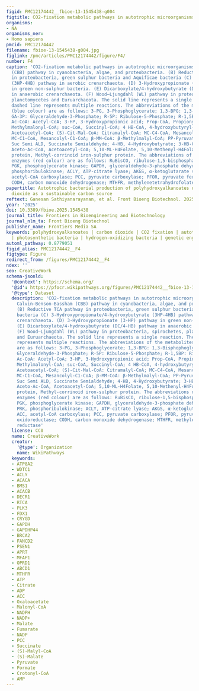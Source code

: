 ```yaml
---
figid: PMC12174442__fbioe-13-1545438-g004
figtitle: CO2-fixation metabolic pathways in autotrophic microorganisms
organisms:
- NA
organisms_ner:
- Homo sapiens
pmcid: PMC12174442
filename: fbioe-13-1545438-g004.jpg
figlink: /pmc/articles/PMC12174442/figure/F4/
number: F4
caption: 'CO2-fixation metabolic pathways in autotrophic microorganisms. (A) Calvin‒Benson‒Bassham
  (CBB) pathway in cyanobacteria, algae, and proteobacteria. (B) Reductive TCA pathway
  in proteobacteria, green sulphur bacteria and Aquificae bacteria (C) 3-Hydroxypropionate/4-hydroxybutyrate
  (3HP-4HB) pathway in aerobic crenarchaeota. (D) 3-Hydroxypropionate (3-HP) pathway
  in green non-sulphur bacteria. (E) Dicarboxylate/4-hydroxybutyrate (DC/4-HB) pathway
  in anaerobic crenarchaeota. (F) Wood–Ljungdahl (WL) pathway in proteobacteria, spirochetes,
  planctomycetes and Euruarchaeota. The solid line represents a single reaction. The
  dashed line represents multiple reactions. The abbreviations of the metabolites
  (blue colour) are as follows: 3-PG, 3-Phosphoglycerate; 1,3-BPG: 1,3-Bisphophoglycerate;
  GA-3P: Glyceraldehyde-3-Phosphate; R-5P: Ribulose-5-Phosphate; R-1,5BP: Ribulose-1,5-Bisphosphate;
  Ac-CoA: Acetyl-CoA; 3-HP, 3-Hydroxypropionic acid; Prop-CoA, Propionyl-CoA; MM-CoA:
  Methylmalonyl-CoA; suc-CoA, Succinyl-CoA; 4 HB-CoA, 4-hydroxybutyryl-CoA; AcAc-CoA:
  Acetoacetyl-CoA; (S)-Cit-Mal-CoA: Citramalyl-CoA; MC-C4-CoA, Mesancolyl-C4-CoA;
  MC-C1-CoA, Mesancolyl-C1-CoA; β-MM-CoA: β-Methylmalyl-CoA; PP-Pyruvate, Phosphoenolpyruvate;
  Suc Semi ALD, Succinate Semialdehyde; 4-HB, 4-Hydroxybutyrate; 3-HB-CoA, 3-Hydroxybutyryl-CoA;
  Aceto-Ac-CoA, Acetoacetyl-CoA; 5,10-ML-H4Folate, 5,10-Methenyl-H4Folate; M-CFeS
  protein, Methyl-corrinoid iron-sulphur protein. The abbreviations of the metabolic
  enzymes (red colour) are as follows: RuBisCO, ribulose-1,5-bisphosphate carboxylase/oxygenase;
  PGK, phosphoglycerate kinase; GAPDH, glyceraldehyde-3-phosphate dehydrogenase; PRK,
  phosphoribulokinase; ACLY, ATP-citrate lyase; AKGS, α-ketoglutarate synthase; ACC,
  acetyl-CoA carboxylase; PCC, pyruvate carboxylase; PFOR, pyruvate ferredoxin oxidoreductase;
  CODH, carbon monoxide dehydrogenase; MTHFR, methylenetetrahydrofolate reductase'
papertitle: Autotrophic bacterial production of polyhydroxyalkanoates using carbon
  dioxide as a sustainable carbon source
reftext: Ganesan Sathiyanarayanan, et al. Front Bioeng Biotechnol. 2025;13(NA).
year: '2025'
doi: 10.3389/fbioe.2025.1545438
journal_title: Frontiers in Bioengineering and Biotechnology
journal_nlm_ta: Front Bioeng Biotechnol
publisher_name: Frontiers Media SA
keywords: polyhydroxyalkanoates | carbon dioxide | CO2 fixation | autotrophs | cyanobacteria
  | photosynthetic bacteria | hydrogen-oxidizing bacteria | genetic engineering
automl_pathway: 0.8779051
figid_alias: PMC12174442__F4
figtype: Figure
redirect_from: /figures/PMC12174442__F4
ndex: ''
seo: CreativeWork
schema-jsonld:
  '@context': https://schema.org/
  '@id': https://pfocr.wikipathways.org/figures/PMC12174442__fbioe-13-1545438-g004.html
  '@type': Dataset
  description: 'CO2-fixation metabolic pathways in autotrophic microorganisms. (A)
    Calvin‒Benson‒Bassham (CBB) pathway in cyanobacteria, algae, and proteobacteria.
    (B) Reductive TCA pathway in proteobacteria, green sulphur bacteria and Aquificae
    bacteria (C) 3-Hydroxypropionate/4-hydroxybutyrate (3HP-4HB) pathway in aerobic
    crenarchaeota. (D) 3-Hydroxypropionate (3-HP) pathway in green non-sulphur bacteria.
    (E) Dicarboxylate/4-hydroxybutyrate (DC/4-HB) pathway in anaerobic crenarchaeota.
    (F) Wood–Ljungdahl (WL) pathway in proteobacteria, spirochetes, planctomycetes
    and Euruarchaeota. The solid line represents a single reaction. The dashed line
    represents multiple reactions. The abbreviations of the metabolites (blue colour)
    are as follows: 3-PG, 3-Phosphoglycerate; 1,3-BPG: 1,3-Bisphophoglycerate; GA-3P:
    Glyceraldehyde-3-Phosphate; R-5P: Ribulose-5-Phosphate; R-1,5BP: Ribulose-1,5-Bisphosphate;
    Ac-CoA: Acetyl-CoA; 3-HP, 3-Hydroxypropionic acid; Prop-CoA, Propionyl-CoA; MM-CoA:
    Methylmalonyl-CoA; suc-CoA, Succinyl-CoA; 4 HB-CoA, 4-hydroxybutyryl-CoA; AcAc-CoA:
    Acetoacetyl-CoA; (S)-Cit-Mal-CoA: Citramalyl-CoA; MC-C4-CoA, Mesancolyl-C4-CoA;
    MC-C1-CoA, Mesancolyl-C1-CoA; β-MM-CoA: β-Methylmalyl-CoA; PP-Pyruvate, Phosphoenolpyruvate;
    Suc Semi ALD, Succinate Semialdehyde; 4-HB, 4-Hydroxybutyrate; 3-HB-CoA, 3-Hydroxybutyryl-CoA;
    Aceto-Ac-CoA, Acetoacetyl-CoA; 5,10-ML-H4Folate, 5,10-Methenyl-H4Folate; M-CFeS
    protein, Methyl-corrinoid iron-sulphur protein. The abbreviations of the metabolic
    enzymes (red colour) are as follows: RuBisCO, ribulose-1,5-bisphosphate carboxylase/oxygenase;
    PGK, phosphoglycerate kinase; GAPDH, glyceraldehyde-3-phosphate dehydrogenase;
    PRK, phosphoribulokinase; ACLY, ATP-citrate lyase; AKGS, α-ketoglutarate synthase;
    ACC, acetyl-CoA carboxylase; PCC, pyruvate carboxylase; PFOR, pyruvate ferredoxin
    oxidoreductase; CODH, carbon monoxide dehydrogenase; MTHFR, methylenetetrahydrofolate
    reductase'
  license: CC0
  name: CreativeWork
  creator:
    '@type': Organization
    name: WikiPathways
  keywords:
  - ATP8A2
  - WDTC1
  - ACLY
  - ACACA
  - BMS1
  - ACACB
  - DECR1
  - RTCA
  - PLK3
  - FDX1
  - CRYGD
  - GAPDH
  - GAPDHP44
  - BRCA2
  - FANCD2
  - PSEN1
  - APRT
  - MFAP1
  - OPRD1
  - ABCD1
  - MTHFR
  - ATP
  - Citrate
  - ADP
  - ACC
  - Oxaloacetate
  - Malonyl-CoA
  - NADPH
  - NADP+
  - Malate
  - Fumarate
  - NADP
  - PCC
  - Succinate
  - (S)-Malyl-CoA
  - (S)-Malate
  - Pyruvate
  - Formate
  - Crotonyl-CoA
  - AMP
---
```

